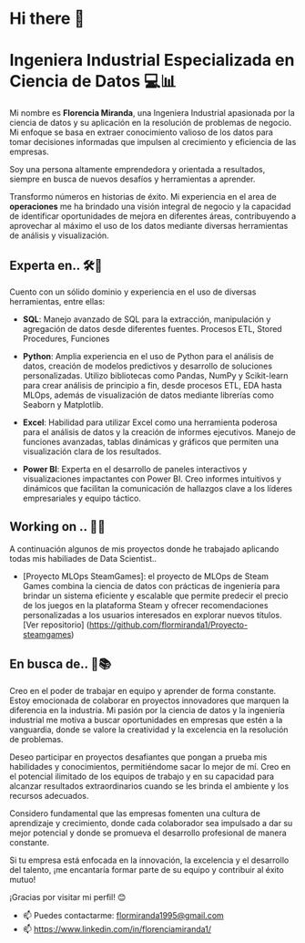 # Hi there 👋
# Ingeniera Industrial Especializada en Ciencia de Datos 💻📊
Mi nombre es **Florencia Miranda**, una Ingeniera Industrial apasionada por la ciencia de datos y su aplicación en la resolución de problemas de negocio. Mi enfoque se basa en extraer conocimiento valioso de los datos para tomar decisiones informadas que impulsen al crecimiento y eficiencia de las empresas. 

Soy una persona altamente emprendedora y orientada a resultados, siempre en busca de nuevos desafíos y herramientas a aprender. 

Transformo números en historias de éxito. Mi experiencia en el area de **operaciones** me ha brindado una visión integral de negocio y la capacidad de identificar oportunidades de mejora en diferentes áreas, contribuyendo a aprovechar al máximo el uso de los datos mediante diversas herramientas de análisis y visualización.


## Experta en.. 🛠️🐍

Cuento con un sólido dominio y experiencia en el uso de diversas herramientas, entre ellas:

- **SQL**: Manejo avanzado de SQL para la extracción, manipulación y agregación de datos desde diferentes fuentes. Procesos ETL, Stored Procedures, Funciones

- **Python**: Amplia experiencia en el uso de Python para el análisis de datos, creación de modelos predictivos y desarrollo de soluciones personalizadas. Utilizo bibliotecas como Pandas, NumPy y Scikit-learn para crear análisis de principio a fin, desde procesos ETL, EDA hasta MLOps, además de visualización de datos mediante librerías como Seaborn y Matplotlib.

- **Excel**: Habilidad para utilizar Excel como una herramienta poderosa para el análisis de datos y la creación de informes ejecutivos. Manejo de funciones avanzadas, tablas dinámicas y gráficos que permiten una visualización clara de los resultados.

- **Power BI**: Experta en el desarrollo de paneles interactivos y visualizaciones impactantes con Power BI. Creo informes intuitivos y dinámicos que facilitan la comunicación de hallazgos clave a los líderes empresariales y equipo táctico.


## Working on .. 🔭🚀

A continuación algunos de mis proyectos donde he trabajado aplicando todas mis habiliades de Data Scientist..

- [Proyecto MLOps SteamGames]: el proyecto de MLOps de Steam Games combina la ciencia de datos con prácticas de ingeniería para brindar un sistema eficiente y escalable que permite predecir el precio de los juegos en la plataforma Steam y ofrecer recomendaciones personalizadas a los usuarios interesados en explorar nuevos títulos. [Ver repositorio] (https://github.com/flormiranda1/Proyecto-steamgames)


## En busca de.. 🤝📚

Creo en el poder de trabajar en equipo y aprender de forma constante. Estoy emocionada de colaborar en proyectos innovadores que marquen la diferencia en la industria. Mi pasión por la ciencia de datos y la ingeniería industrial me motiva a buscar oportunidades en empresas que estén a la vanguardia, donde se valore la creatividad y la excelencia en la resolución de problemas.

Deseo participar en proyectos desafiantes que pongan a prueba mis habilidades y conocimientos, permitiéndome sacar lo mejor de mí. Creo en el potencial ilimitado de los equipos de trabajo y en su capacidad para alcanzar resultados extraordinarios cuando se les brinda el ambiente y los recursos adecuados.

Considero fundamental que las empresas fomenten una cultura de aprendizaje y crecimiento, donde cada colaborador sea impulsado a dar su mejor potencial y donde se promueva el desarrollo profesional de manera constante.

Si tu empresa está enfocada en la innovación, la excelencia y el desarrollo del talento, ¡me encantaría formar parte de su equipo y contribuir al éxito mutuo!

¡Gracias por visitar mi perfil! 😊
- 📫 Puedes contactarme: flormiranda1995@gmail.com 
- 📫 https://www.linkedin.com/in/florenciamiranda1/


